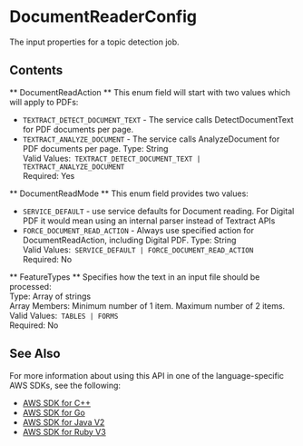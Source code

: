 # DocumentReaderConfig<a name="API_DocumentReaderConfig"></a>

The input properties for a topic detection job\.

## Contents<a name="API_DocumentReaderConfig_Contents"></a>

 ** DocumentReadAction **   <a name="comprehend-Type-DocumentReaderConfig-DocumentReadAction"></a>
This enum field will start with two values which will apply to PDFs:  
+  `TEXTRACT_DETECT_DOCUMENT_TEXT` \- The service calls DetectDocumentText for PDF documents per page\.
+  `TEXTRACT_ANALYZE_DOCUMENT` \- The service calls AnalyzeDocument for PDF documents per page\.
Type: String  
Valid Values:` TEXTRACT_DETECT_DOCUMENT_TEXT | TEXTRACT_ANALYZE_DOCUMENT`   
Required: Yes

 ** DocumentReadMode **   <a name="comprehend-Type-DocumentReaderConfig-DocumentReadMode"></a>
This enum field provides two values:  
+  `SERVICE_DEFAULT` \- use service defaults for Document reading\. For Digital PDF it would mean using an internal parser instead of Textract APIs
+  `FORCE_DOCUMENT_READ_ACTION` \- Always use specified action for DocumentReadAction, including Digital PDF\. 
Type: String  
Valid Values:` SERVICE_DEFAULT | FORCE_DOCUMENT_READ_ACTION`   
Required: No

 ** FeatureTypes **   <a name="comprehend-Type-DocumentReaderConfig-FeatureTypes"></a>
Specifies how the text in an input file should be processed:  
Type: Array of strings  
Array Members: Minimum number of 1 item\. Maximum number of 2 items\.  
Valid Values:` TABLES | FORMS`   
Required: No

## See Also<a name="API_DocumentReaderConfig_SeeAlso"></a>

For more information about using this API in one of the language\-specific AWS SDKs, see the following:
+  [AWS SDK for C\+\+](https://docs.aws.amazon.com/goto/SdkForCpp/comprehend-2017-11-27/DocumentReaderConfig) 
+  [AWS SDK for Go](https://docs.aws.amazon.com/goto/SdkForGoV1/comprehend-2017-11-27/DocumentReaderConfig) 
+  [AWS SDK for Java V2](https://docs.aws.amazon.com/goto/SdkForJavaV2/comprehend-2017-11-27/DocumentReaderConfig) 
+  [AWS SDK for Ruby V3](https://docs.aws.amazon.com/goto/SdkForRubyV3/comprehend-2017-11-27/DocumentReaderConfig) 
